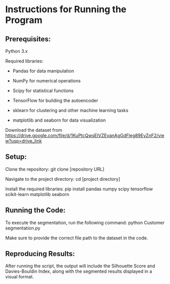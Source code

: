 # Instructions for Running the Program

## Prerequisites:

Python 3.x

Required libraries:
+ Pandas for data manipulation

+ NumPy for numerical operations

+ Scipy for statistical functions

+ TensorFlow for building the autoencoder

+ sklearn for clustering and other machine learning tasks

+ matplotlib and seaborn for data visualization

Download the dataset from https://drive.google.com/file/d/1KuPtcQwsEIVZEvanAgGdFleg89EyZnF2/view?usp=drive_link


## Setup:

Clone the repository: git clone [repository URL]

Navigate to the project directory: cd [project directory]

Install the required libraries: pip install pandas numpy scipy tensorflow scikit-learn matplotlib seaborn



## Running the Code:

To execute the segmentation, run the following command:
python Customer segmentation.py

Make sure to provide the correct file path to the dataset in the code.


## Reproducing Results:

After running the script, the output will include the Silhouette Score and Davies-Bouldin Index, along with the segmented results displayed in a visual format.
